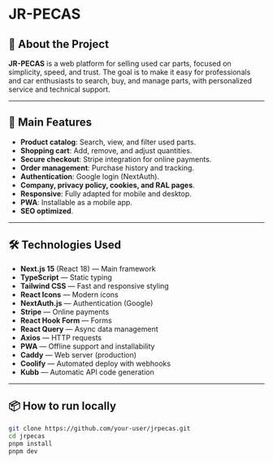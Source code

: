 # JR-PECAS

## 🚗 About the Project

**JR-PECAS** is a web platform for selling used car parts, focused on simplicity, speed, and trust. The goal is to make it easy for professionals and car enthusiasts to search, buy, and manage parts, with personalized service and technical support.

---

## 🎯 Main Features

- **Product catalog**: Search, view, and filter used parts.
- **Shopping cart**: Add, remove, and adjust quantities.
- **Secure checkout**: Stripe integration for online payments.
- **Order management**: Purchase history and tracking.
- **Authentication**: Google login (NextAuth).
- **Company, privacy policy, cookies, and RAL pages**.
- **Responsive**: Fully adapted for mobile and desktop.
- **PWA**: Installable as a mobile app.
- **SEO optimized**.

---

## 🛠️ Technologies Used

- **Next.js 15** (React 18) — Main framework
- **TypeScript** — Static typing
- **Tailwind CSS** — Fast and responsive styling
- **React Icons** — Modern icons
- **NextAuth.js** — Authentication (Google)
- **Stripe** — Online payments
- **React Hook Form** — Forms
- **React Query** — Async data management
- **Axios** — HTTP requests
- **PWA** — Offline support and installability
- **Caddy** — Web server (production)
- **Coolify** — Automated deploy with webhooks
- **Kubb** — Automatic API code generation

---

## 📦 How to run locally

```bash
git clone https://github.com/your-user/jrpecas.git
cd jrpecas
pnpm install
pnpm dev
```
